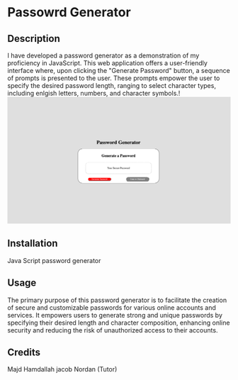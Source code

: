 # Passowrd Generator

## Description

I have developed a password generator as a demonstration of my proficiency in JavaScript. This web application offers a user-friendly interface where, upon clicking the "Generate Password" button, a sequence of prompts is presented to the user. These prompts empower the user to specify the desired password length, ranging to select character types, including enlgish letters, numbers, and  character symbols.! ![Alt text](<Screen Shot 2023-09-07 at 8.50.10 PM.png>)
## Installation
Java Script password generator 


## Usage
The primary purpose of this password generator is to facilitate the creation of secure and customizable passwords for various online accounts and services. It empowers users to generate strong and unique passwords by specifying their desired length and character composition, enhancing online security and reducing the risk of unauthorized access to their accounts. 

## Credits

Majd Hamdallah
jacob Nordan (Tutor)